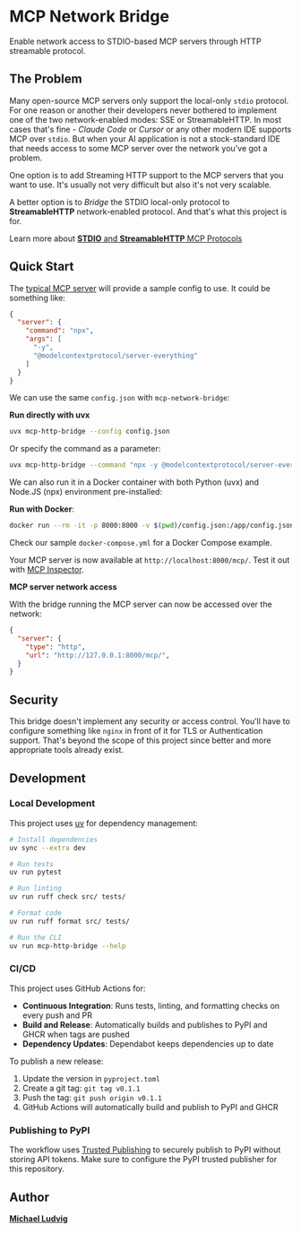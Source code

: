 # MCP Network Bridge

Enable network access to STDIO-based MCP servers through HTTP streamable protocol.

## The Problem

Many open-source MCP servers only support the local-only `stdio` protocol. For
one reason or another their developers never bothered to implement one of the
two network-enabled modes: SSE or StreamableHTTP.  In most cases that's fine -
_Claude Code_ or _Cursor_  or any other modern IDE supports MCP over `stdio`.
But when your AI application is not a stock-standard IDE that needs access to
some MCP server over the network you've got a problem.

One option is to add Streaming HTTP support to the MCP servers that you want to
use. It's usually not very difficult but also it's not very scalable.

A better option is to *Bridge* the STDIO local-only protocol to
**StreamableHTTP** network-enabled protocol. And that's what this project is for.

Learn more about [**STDIO** and **StreamableHTTP** MCP Protocols](https://mcpcat.io/guides/comparing-stdio-sse-streamablehttp/)

## Quick Start

The [typical MCP server](https://github.com/modelcontextprotocol/servers/blob/main/src/everything/README.md)
will provide a sample config to use. It could be something like:

```json
{
  "server": {
    "command": "npx",
    "args": [
      "-y",
      "@modelcontextprotocol/server-everything"
    ]
  }
}
```

We can use the same `config.json` with `mcp-network-bridge`:

**Run directly with uvx**

```bash
uvx mcp-http-bridge --config config.json
```

Or specify the command as a parameter:
```bash
uvx mcp-http-bridge --command "npx -y @modelcontextprotocol/server-everything"
```

We can also run it in a Docker container with both Python (uvx) and Node.JS (npx)
environment pre-installed:

**Run with Docker**:

```bash
docker run --rm -it -p 8000:8000 -v $(pwd)/config.json:/app/config.json ghcr.io/mludvig/mcp-http-bridge
```

Check our sample `docker-compose.yml` for a Docker Compose example.

Your MCP server is now available at `http://localhost:8000/mcp/`.
Test it out with [MCP Inspector](https://github.com/modelcontextprotocol/inspector).

**MCP server network access**

With the bridge running the MCP server can now be accessed over the network:

```json
{
  "server": {
    "type": "http",
    "url": "http://127.0.0.1:8000/mcp/",
  }
}
```

## Security

This bridge doesn't implement any security or access control.
You'll have to configure something like `nginx` in front of it for TLS or Authentication support.
That's beyond the scope of this project since better and more appropriate tools already exist.

## Development

### Local Development

This project uses [uv](https://github.com/astral-sh/uv) for dependency management:

```bash
# Install dependencies
uv sync --extra dev

# Run tests
uv run pytest

# Run linting
uv run ruff check src/ tests/

# Format code
uv run ruff format src/ tests/

# Run the CLI
uv run mcp-http-bridge --help
```

### CI/CD

This project uses GitHub Actions for:

- **Continuous Integration**: Runs tests, linting, and formatting checks on every push and PR
- **Build and Release**: Automatically builds and publishes to PyPI and GHCR when tags are pushed
- **Dependency Updates**: Dependabot keeps dependencies up to date

To publish a new release:

1. Update the version in `pyproject.toml`
2. Create a git tag: `git tag v0.1.1`
3. Push the tag: `git push origin v0.1.1`
4. GitHub Actions will automatically build and publish to PyPI and GHCR

### Publishing to PyPI

The workflow uses [Trusted Publishing](https://docs.pypi.org/trusted-publishers/) to securely publish to PyPI without storing API tokens. Make sure to configure the PyPI trusted publisher for this repository.

## Author

**[Michael Ludvig](https://github.com/mludvig)**